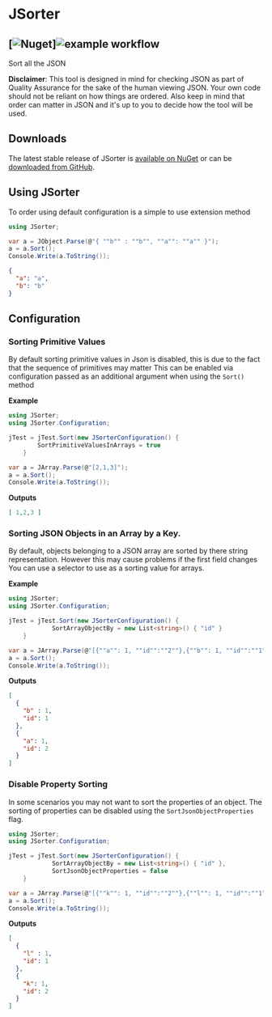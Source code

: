 # JSorter #

## [![Nuget](https://img.shields.io/nuget/v/RobTest.JSorter.svg?style=flat)]![example workflow](https://github.com/robg-test/JSorter/actions/workflows/dotnet.yml/badge.svg)

Sort all the JSON

__Disclaimer__: This tool is designed in mind for checking JSON as part of Quality Assurance for the sake of the human viewing JSON.
Your own code should not be reliant on how things are ordered. Also keep in mind that order can matter in JSON and it's up to you to decide how the tool will be used.

## Downloads ##

The latest stable release of JSorter is [available on NuGet](https://www.nuget.org/packages/RobTest.JSorter/) or can be [downloaded from GitHub](https://github.com/JSorter/Jsorter/releases). 

## Using JSorter ##

To order using default configuration is a simple to use extension method
```csharp
using JSorter;

var a = JObject.Parse(@"{ ""b"" : ""b"", ""a"": ""a"" }");
a = a.Sort();
Console.Write(a.ToString());
```

```json
{
  "a": "a",
  "b": "b"
}
```

## Configuration ##

### Sorting Primitive Values ###

By default sorting primitive values in Json is disabled, this is due to the fact that the sequence of primitives may matter
This can be enabled via configuration passed as an additional argument when using the ``Sort()`` method 

__Example__

```csharp
using JSorter;
using JSorter.Configuration;

jTest = jTest.Sort(new JSorterConfiguration() {
        SortPrimitiveValuesInArrays = true
    }

var a = JArray.Parse(@"[2,1,3]");
a = a.Sort();
Console.Write(a.ToString());
```

__Outputs__

```json
[ 1,2,3 ]
```

### Sorting JSON Objects in an Array by a Key. ###

By default, objects belonging to a JSON array are sorted by there string representation. However this may cause problems if the first field changes
You can use a selector to use as a sorting value for arrays.

__Example__

```csharp
using JSorter;
using JSorter.Configuration;

jTest = jTest.Sort(new JSorterConfiguration() {
            SortArrayObjectBy = new List<string>() { "id" }
    }

var a = JArray.Parse(@"[{""a"": 1, ""id"":""2""},{""b"": 1, ""id"":""1""}]");
a = a.Sort();
Console.Write(a.ToString());
```

__Outputs__

```json
[
  {
    "b" : 1,
    "id": 1
  },
  {
    "a": 1,
    "id": 2
  }
]
```
### Disable Property Sorting ###

In some scenarios you may not want to sort the properties of an object. 
The sorting of properties can be disabled using the ``SortJsonObjectProperties`` flag.

```csharp
using JSorter;
using JSorter.Configuration;

jTest = jTest.Sort(new JSorterConfiguration() {
            SortArrayObjectBy = new List<string>() { "id" },
            SortJsonObjectProperties = false
    }

var a = JArray.Parse(@"[{""k"": 1, ""id"":""2""},{""l"": 1, ""id"":""1""}]");
a = a.Sort();
Console.Write(a.ToString());
```
__Outputs__

```json
[
  {
    "l" : 1,
    "id": 1
  },
  {
    "k": 1,
    "id": 2
  }
]
```